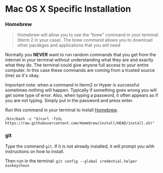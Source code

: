 # Mac OS X Specific Installation

### Homebrew

> Homebrew will allow you to use the “brew” command in your terminal (Iterm 2 in your case). The brew command allows you to download other pacakges and applications that you will need

Normally you **NEVER** want to run random commands that you get from the internet in your terminal without understanding what they are and exactly what they do. The terminal could give anyone full access to your entire computer. In this case these commands are coming from a trusted source (me) so it's okay.

Important note: when a command in Iterm2 or Hyper is successful sometimes nothing will happen. Typically if something goes wrong you will get some type of error. Also, when typing a password, it often appears as if you are not typing. Simply put in the password and press enter. 

Run this command in your terminal to install [Homebrew](https://brew.sh/).

`/bin/bash -c "$(curl -fsSL https://raw.githubusercontent.com/Homebrew/install/HEAD/install.sh)"`

### git

Type the command `git`. If it is not already installed, it will prompt you with instructions on how to install.

Then run in the terminal: `git config --global credential.helper osxkeychain`